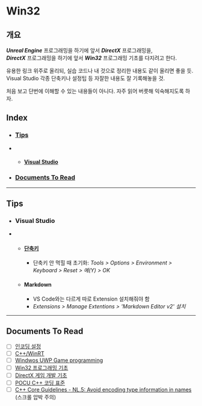 ﻿# Win32

## 개요

***Unreal Engine*** 프로그래밍을 하기에 앞서 ***DirectX*** 프로그래밍을,  
***DirectX*** 프로그래밍을 하기에 앞서 ***Win32*** 프로그래밍 기초를 다지려고 한다.

유용한 링크 위주로 올리되, 실습 코드나 내 것으로 정리한 내용도 같이 올리면 좋을 듯.  
Visual Studio 각종 단축키나 설정팁 등 자잘한 내용도 잘 기록해놓을 것.

처음 보고 단번에 이해할 수 있는 내용들이 아니다. 자주 읽어 버릇해 익숙해지도록 하자.


## Index

* ### [Tips](#tips-1)
* 
    * #### [Visual Studio](#visual-studio-1)

* ### [Documents To Read](#documents-to-read-1)

---

## Tips

* ### Visual Studio
* 
    * #### [단축키](https://learn.microsoft.com/en-us/visualstudio/ide/default-keyboard-shortcuts-in-visual-studio?view=vs-2022)
        * 단축키 안 먹힐 때 초기화: *Tools > Options > Environment > Keyboard > Reset > 예(Y) > OK*

    * #### Markdown
        * VS Code와는 다르게 따로 Extension 설치해줘야 함
        * *Extensions > Manage Extentions > 'Markdown Editor v2' 설치*


---


## Documents To Read

- [ ] [인코딩 설정](https://learn.microsoft.com/en-us/visualstudio/ide/how-to-save-and-open-files-with-encoding?view=vs-2022)
- [ ] [C++/WinRT](https://learn.microsoft.com/en-us/windows/uwp/cpp-and-winrt-apis/)
- [ ] [Windwos UWP Game programming](https://learn.microsoft.com/en-us/windows/uwp/gaming/getting-started)
- [ ] [Win32 프로그래밍 기초](https://learn.microsoft.com/en-us/windows/win32/learnwin32/learn-to-program-for-windows)
- [ ] [DirectX 게임 개발 기초](https://learn.microsoft.com/en-us/windows/uwp/gaming/tutorial--create-your-first-uwp-directx-game)
- [ ] [POCU C++ 코딩 표준](https://docs.popekim.com/ko/coding-standards/pocu-cpp)
- [ ] [C++ Core Guidelines - NL.5: Avoid encoding type information in names](https://github.com/isocpp/CppCoreGuidelines/blob/master/CppCoreGuidelines.md#nl5-avoid-encoding-type-information-in-names) (스크롤 압박 주의)